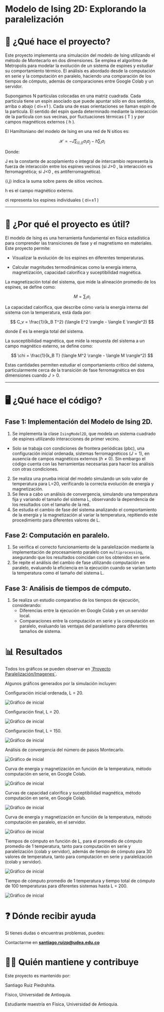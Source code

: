 # Modelo de Ising 2D: Explorando la paralelización

# 📌 ¿Qué hace el proyecto?

Este proyecto implementa una simulación del modelo de Ising utilizando el método de Montecarlo en dos dimensiones. Se emplea el algoritmo de Metropolis para modelar la evolución de un sistema de espines y estudiar su comportamiento térmico. El análisis es abordado desde la computación en serie y la computación en paralelo, haciendo una comparación de los tiempos de cómputo, además de comparaciones entre Google Colab y un servidor.

Supongamos  N  partículas colocadas en una matriz cuadrada. Cada partícula tiene un espín asociado que puede apuntar sólo en dos sentidos, arriba o abajo ( σi=±1 ). Cada una de esas orientaciones se llaman espín de la partícula. El sentido del espín queda determinado mediante la interacción de la partícula con sus vecinas, por fluctuaciones térmicas ( T ) y por campos magnéticos externos ( h ).

El Hamiltoniano del modelo de Ising en una red de  N  sitios es:

$$\mathcal{H} = -J \sum_{\langle i,j \rangle} \sigma_i \sigma_j - h \sum_{i} \sigma_i$$

Donde:

J  es la constante de acoplamiento o integral de intercambio representa la fuerza de interacción entre los espines vecinos (si  J>0 , la interacción es ferromagnética; si  J<0 , es antiferromagnética).

⟨i,j⟩  indica la suma sobre pares de sitios vecinos.

h  es el campo magnético externo.

σi  representa los espines individuales ( σi=±1 )

---

# 🎯 ¿Por qué el proyecto es útil?

El modelo de Ising es una herramienta fundamental en física estadística para comprender las transiciones de fase y el magnetismo en materiales. Este proyecto permite:

* Visualizar la evolución de los espines en diferentes temperaturas.

* Calcular magnitudes termodinámicas como la energía interna, magnetización, capacidad calorífica y suceptibilidad magnética.

La magnetización total del sistema, que mide la alineación promedio de los espines, se define como:

$$M = \sum_i \sigma_i$$

La capacidad calorífica, que describe cómo varía la energía interna del sistema con la temperatura, está dada por:

$$ C_v =  \frac{1}{k_B T^2} (\langle E^2 \rangle - \langle E \rangle^2) $$
  
donde $E$ es la energía total del sistema.

La susceptibilidad magnética, que mide la respuesta del sistema a un campo magnético externo, se define como:

$$ \chi =  \frac{1}{k_B T} (\langle M^2 \rangle - \langle M \rangle^2) $$

Estas cantidades permiten estudiar el comportamiento crítico del sistema, particularmente cerca de la transición de fase ferromagnética en dos dimensiones cuando $J>0$.

---

# 🖥️ ¿Qué hace el código?

## Fase 1: Implementación del Modelo de Ising 2D.

1. Se implementa la clase `IsingModel2D`, que modela un sistema cuadrado de espines utilizando interacciones de primer vecino.
  - Solo se trabaja con condiciones de frontera periódicas (pbc), una configuración inicial ordenada, sistemas ferromagnéticos ($J = 1$), en ausencia de campos magnéticos externos ($h \ne 0$). Sin embargo el código cuenta con las herramientas necesarias para hacer los análisis con otras condiciones.
2. Se realiza una prueba inicial del modelo simulando un solo valor de temperatura para L=20, verificando la correcta evolución de energía y magnetización.
3. Se lleva a cabo un análisis de convergencia, simulando una temperatura fija y variando el tamaño del sistema L, observando la dependencia de los resultados con el tamaño de la red.
4. Se estudia el cambio de fase del sistema analizando el comportamiento de la energía y la magnetización al variar la temperatura, repitiendo este procedimiento para diferentes valores de L.

## Fase 2: Computación en paralelo.

1. Se verifica el correcto funcionamiento de la paralelización mediante la implementación de procesamiento paralelo con `multiprocessing`, asegurando que los resultados coincidan con los obtenidos en serie.
2. Se repite el análisis del cambio de fase utilizando computación en paralelo, evaluando la eficiencia en la ejecución cuando se varían tanto la temperatura como el tamaño del sistema L.

## Fase 3: Análisis de tiempos de cómputo.

1. Se realiza un estudio comparativo de los tiempos de ejecución, considerando:
   - Diferencias entre la ejecución en Google Colab y en un servidor local.
   - Comparaciones entre la computación en serie y la computación en paralelo, evaluando las ventajas del paralelismo para diferentes tamaños de sistema.
  
# 📊 Resultados

Todos los gráficos se pueden observar en [´Proyecto Paralelización/Imagenes´](https://github.com/santiagoruizp/Computacion-Avanzada/tree/main/Proyecto%20Paralelizaci%C3%B3n/Imagenes). 

Algunos gráficos generados por la simulación incluyen:

Configuración inicial ordenada, L = 20.

![Gráfico de inicial](Imagenes/inicial_configuration_l_=_20_test.png)

Configuración final, L = 20.

![Gráfico de inicial](Imagenes/final_configuration_l_=_20_test.png)

Configuración final, L = 150.

![Gráfico de inicial](Imagenes/final_configuration_l_=_150.png)

Análisis de convergencia del número de pasos Montecarlo.

![Gráfico de inicial](Imagenes/Convergence.png)

Curva de energía y magnetización en función de la temperatura, método computación en serie, en Google Colab.

![Gráfico de inicial](Imagenes/EnergiaYMagnetizacion.png)

Curvas de capacidad calorifica y suceptibilidad magnética, método computación en serie, en Google Colab.

![Gráfico de inicial](Imagenes/heat.png)

Curva de energía y magnetización en función de la temperatura, método computación en paralelo, en el servidor.

![Gráfico de inicial](Imagenes/EnergiaYMagnetizacion_paralelizacion_200.png)

Tiempos de cómputo en función de L, para el promedio de cómputo promedio de 1 temperatura, tanto para computación en serie y paralelización (colab y servidor),
además de tiempo de cómputo para 30 valores de temperatura, tanto para computación en serie y paralelización (colab y servidor).

![Gráfico de inicial](Imagenes/resultados_tiempo_paralelizacion_6.png)

Tiempo de cómputo promedio de 1 temperatura y tiempo total de cómputo de 100 temperaturas para diferentes sistemas hasta L = 200.

![Gráfico de inicial](Imagenes/resultados_tiempo_paralelizacion_7.png)

# ❓ Dónde recibir ayuda

Si tienes dudas o encuentras problemas, puedes:

Contactarme en **santiago.ruizp@udea.edu.co**

# 👩‍💻 Quién mantiene y contribuye

Este proyecto es mantenido por:

 Santiago Ruiz Piedrahita.
 
 Físico, Universidad de Antioquia.
 
 Estudiante maestría en Física, Universidad de Antioquia.



